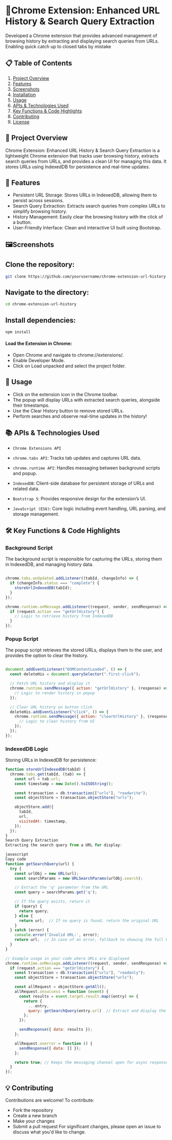 
# 🚀Chrome Extension: Enhanced URL History & Search Query Extraction

Developed a Chrome extension that provides advanced management of browsing history by extracting and displaying search queries from URLs.
Enabling quick catch up to closed tabs by mistake

## 📋 Table of Contents
1. [Project Overview](#project-overview)
2. [Features](#features)
3. [Screenshots]([##🖼️Screenshots](https://github.com/webermayank/WebHis/blob/main/README.md#%EF%B8%8Fscreenshots))
4. [Installation](#installation)
5. [Usage](#usage)
6. [APIs & Technologies Used](#apis--technologies-used)
7. [Key Functions & Code Highlights](#key-functions--code-highlights)
8. [Contributing](#contributing)
9. [License](#license)

## 📖 Project Overview 
Chrome Extension: Enhanced URL History & Search Query Extraction is a lightweight Chrome extension that tracks user browsing history, extracts search queries from URLs, and provides a clean UI for managing this data. It stores URLs using IndexedDB for persistence and real-time updates.




## 🌟 Features
- Persistent URL Storage: Stores URLs in IndexedDB, allowing them to persist across sessions.
- Search Query Extraction: Extracts search queries from complex URLs to simplify browsing history.
- History Management: Easily clear the browsing history with the click of a button.
- User-Friendly Interface: Clean and interactive UI built using Bootstrap.
## 🖼️Screenshots


## Clone the repository:

```bash
git clone https://github.com/yourusername/chrome-extension-url-history.git

```

## Navigate to the directory:

```bash
cd chrome-extension-url-history
```

## Install dependencies:
```bash
npm install
```

#### Load the Extension in Chrome:

- Open Chrome and navigate to chrome://extensions/.
- Enable Developer Mode.
- Click on Load unpacked and select the project folder.




## 🎯 Usage

- Click on the extension icon in the Chrome toolbar.
- The popup will display URLs with extracted search queries, alongside their timestamps.
- Use the Clear History button to remove stored URLs.
- Perform searches and observe real-time updates in the history!
## 📚 APIs & Technologies Used
- `Chrome Extensions API`

- `chrome.tabs API`: Tracks tab updates and captures URL data.
- `chrome.runtime API`: Handles messaging between background scripts and popup.
- `IndexedDB`: Client-side database for persistent storage of URLs and related data.

- `Bootstrap 5`: Provides responsive design for the extension’s UI.

- `JavaScript (ES6)`: Core logic including event handling, URL parsing, and storage management.
## 🛠️ Key Functions & Code Highlights

### Background Script

The background script is responsible for capturing the URLs, storing them in IndexedDB, and managing history data.

```javascript

chrome.tabs.onUpdated.addListener((tabId, changeInfo) => {
  if (changeInfo.status === "complete") {
    storeUrlIndexedDB(tabId);
  }
});

chrome.runtime.onMessage.addListener((request, sender, sendResponse) => {
  if (request.action === "getUrlHistory") {
    // Logic to retrieve history from IndexedDB
  }
});
```
### Popup Script
The popup script retrieves the stored URLs, displays them to the user, and provides the option to clear the history.

```javascript

document.addEventListener("DOMContentLoaded", () => {
  const deleteHis = document.querySelector(".first-click");

  // Fetch URL history and display it
  chrome.runtime.sendMessage({ action: "getUrlHistory" }, (response) => {
    // Logic to render history in popup
  });

  // Clear URL history on button click
  deleteHis.addEventListener("click", () => {
    chrome.runtime.sendMessage({ action: "clearUrlHistory" }, (response) => {
      // Logic to clear history from UI
    });
  });
});
```
### IndexedDB Logic
Storing URLs in IndexedDB for persistence:

```javascript
function storeUrlIndexedDB(tabId) {
  chrome.tabs.get(tabId, (tab) => {
    const url = tab.url;
    const timestamp = new Date().toISOString();

    const transaction = db.transaction(["urls"], "readwrite");
    const objectStore = transaction.objectStore("urls");

    objectStore.add({
      tabId,
      url,
      visitedAt: timestamp,
    });
  });
}
Search Query Extraction
Extracting the search query from a URL for display:

javascript
Copy code
function getSearchQuery(url) {
  try {
    const urlObj = new URL(url);
    const searchParams = new URLSearchParams(urlObj.search);

    // Extract the 'q' parameter from the URL
    const query = searchParams.get('q');

    // If the query exists, return it
    if (query) {
      return query;
    } else {
      return url;  // If no query is found, return the original URL
    }
  } catch (error) {
    console.error('Invalid URL:', error);
    return url;  // In case of an error, fallback to showing the full URL
  }
}

// Example usage in your code where URLs are displayed
chrome.runtime.onMessage.addListener((request, sender, sendResponse) => {
  if (request.action === "getUrlHistory") {
    const transaction = db.transaction(["urls"], "readonly");
    const objectStore = transaction.objectStore("urls");

    const allRequest = objectStore.getAll();
    allRequest.onsuccess = function (event) {
      const results = event.target.result.map((entry) => {
        return {
          ...entry,
          query: getSearchQuery(entry.url)  // Extract and display the search query
        };
      });

      sendResponse({ data: results });
    };

    allRequest.onerror = function () {
      sendResponse({ data: [] });
    };

    return true; // Keeps the messaging channel open for async response
  }
});
```
## 💡 Contributing
Contributions are welcome! To contribute:

- Fork the repository
- Create a new branch
- Make your changes
- Submit a pull request
For significant changes, please open an issue to discuss what you'd like to change.
